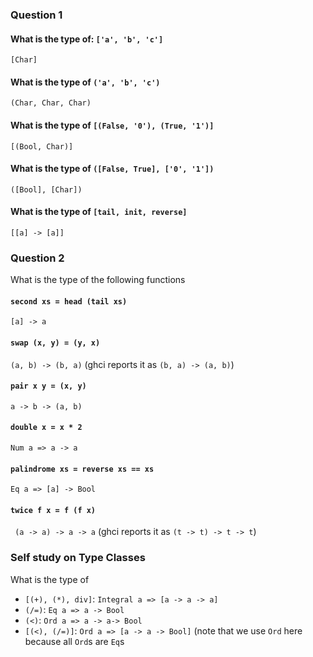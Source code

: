 ### Question 1

#### What is the type of: `['a', 'b', 'c']`

`[Char]`

#### What is the type of `('a', 'b', 'c')`

`(Char, Char, Char)`

#### What is the type of `[(False, '0'), (True, '1')]`

`[(Bool, Char)]`

#### What is the type of `([False, True], ['0', '1'])`

`([Bool], [Char])`

#### What is the type of `[tail, init, reverse]`

`[[a] -> [a]]`

### Question 2

What is the type of the following functions

#### `second xs = head (tail xs)`

`[a] -> a`

#### `swap (x, y) = (y, x)`

`(a, b) -> (b, a)` (ghci reports it as `(b, a) -> (a, b)`)

#### `pair x y = (x, y)`

`a -> b -> (a, b)`

#### `double x = x * 2`

`Num a => a -> a`

#### `palindrome xs = reverse xs == xs`

`Eq a => [a] -> Bool`

#### `twice f x = f (f x)`

` (a -> a) -> a -> a` (ghci reports it as `(t -> t) -> t -> t`)



### Self study on Type Classes
What is the type of
* `[(+), (*), div]`: `Integral a => [a -> a -> a]`
* `(/=)`: `Eq a => a -> Bool`
* `(<)`: `Ord a => a -> a-> Bool`
* `[(<), (/=)]`: `Ord a => [a -> a -> Bool]` (note that we use `Ord` here because all `Ord`s are `Eq`s
